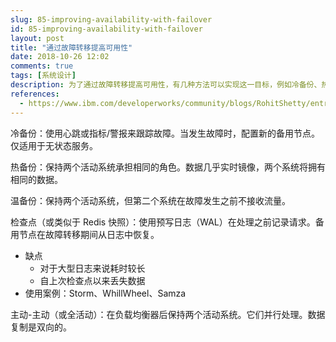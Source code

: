 ```yaml
---
slug: 85-improving-availability-with-failover
id: 85-improving-availability-with-failover
layout: post
title: "通过故障转移提高可用性"
date: 2018-10-26 12:02
comments: true
tags: [系统设计]
description: 为了通过故障转移提高可用性，有几种方法可以实现这一目标，例如冷备份、热备份、温备份、检查点和全活动。
references:
  - https://www.ibm.com/developerworks/community/blogs/RohitShetty/entry/high_availability_cold_warm_hot
---
```


冷备份：使用心跳或指标/警报来跟踪故障。当发生故障时，配置新的备用节点。仅适用于无状态服务。

热备份：保持两个活动系统承担相同的角色。数据几乎实时镜像，两个系统将拥有相同的数据。

温备份：保持两个活动系统，但第二个系统在故障发生之前不接收流量。

检查点（或类似于 Redis 快照）：使用预写日志（WAL）在处理之前记录请求。备用节点在故障转移期间从日志中恢复。

* 缺点
  * 对于大型日志来说耗时较长
  * 自上次检查点以来丢失数据
* 使用案例：Storm、WhillWheel、Samza

主动-主动（或全活动）：在负载均衡器后保持两个活动系统。它们并行处理。数据复制是双向的。